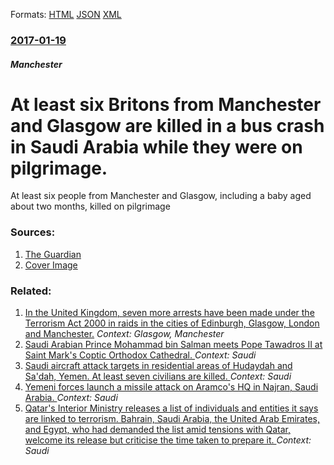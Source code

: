 
Formats: [HTML](/news/2017/01/19/at-least-six-britons-from-manchester-and-glasgow-are-killed-in-a-bus-crash-in-saudi-arabia-while-they-were-on-pilgrimage.html)  [JSON](/news/2017/01/19/at-least-six-britons-from-manchester-and-glasgow-are-killed-in-a-bus-crash-in-saudi-arabia-while-they-were-on-pilgrimage.json)  [XML](/news/2017/01/19/at-least-six-britons-from-manchester-and-glasgow-are-killed-in-a-bus-crash-in-saudi-arabia-while-they-were-on-pilgrimage.xml)  

### [2017-01-19](/news/2017/01/19/index.md)

##### Manchester
# At least six Britons from Manchester and Glasgow are killed in a bus crash in Saudi Arabia while they were on pilgrimage. 

At least six people from Manchester and Glasgow, including a baby aged about two months, killed on pilgrimage


### Sources:

1. [The Guardian](https://www.theguardian.com/uk-news/2017/jan/19/seven-britons-killed-in-saudi-bus-crash)
1. [Cover Image](https://i.guim.co.uk/img/media/02aa8b61e69efd72050bb62a47a4ed3cf082dea8/125_0_1928_1157/master/1928.jpg?w=1200&amp;h=630&amp;q=55&amp;auto=format&amp;usm=12&amp;fit=crop&amp;crop=faces%2Centropy&amp;bm=normal&amp;ba=bottom%2Cleft&amp;blend64=aHR0cHM6Ly91cGxvYWRzLmd1aW0uY28udWsvMjAxNi8wNS8yNS9vdmVybGF5LWxvZ28tMTIwMC05MF9vcHQucG5n&amp;s=4ee4e9af23f902b52c8226f28181821b)

### Related:

1. [ In the United Kingdom, seven more arrests have been made under the Terrorism Act 2000 in raids in the cities of Edinburgh, Glasgow, London and Manchester.](/news/2003/02/6/in-the-united-kingdom-seven-more-arrests-have-been-made-under-the-terrorism-act-2000-in-raids-in-the-cities-of-edinburgh-glasgow-london.md) _Context: Glasgow, Manchester_
2. [Saudi Arabian Prince Mohammad bin Salman meets Pope Tawadros II at Saint Mark's Coptic Orthodox Cathedral. ](/news/2018/03/5/saudi-arabian-prince-mohammad-bin-salman-meets-pope-tawadros-ii-at-saint-mark-s-coptic-orthodox-cathedral.md) _Context: Saudi_
3. [Saudi aircraft attack targets in residential areas of Hudaydah and Sa'dah, Yemen. At least seven civilians are killed. ](/news/2018/03/24/saudi-aircraft-attack-targets-in-residential-areas-of-hudaydah-and-sa-dah-yemen-at-least-seven-civilians-are-killed.md) _Context: Saudi_
4. [Yemeni forces launch a missile attack on Aramco's HQ in Najran, Saudi Arabia. ](/news/2018/03/22/yemeni-forces-launch-a-missile-attack-on-aramco-s-hq-in-najran-saudi-arabia.md) _Context: Saudi_
5. [Qatar's Interior Ministry releases a list of individuals and entities it says are linked to terrorism. Bahrain, Saudi Arabia, the United Arab Emirates, and Egypt, who had demanded the list amid tensions with Qatar, welcome its release but criticise the time taken to prepare it. ](/news/2018/03/22/qatar-s-interior-ministry-releases-a-list-of-individuals-and-entities-it-says-are-linked-to-terrorism-bahrain-saudi-arabia-the-united-ara.md) _Context: Saudi_
